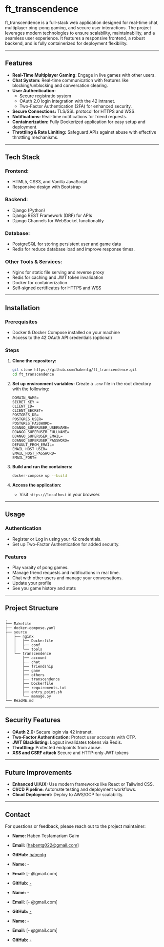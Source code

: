 # ft_transcendence

ft_transcendence is a full-stack web application designed for real-time chat, multiplayer ping-pong gaming, and secure user interactions. The project leverages modern technologies to ensure scalability, maintainability, and a seamless user experience. It features a responsive frontend, a robust backend, and is fully containerized for deployment flexibility.

---

## Features

- **Real-Time Multiplayer Gaming:** Engage in live games with other users.
- **Chat System:** Real-time communication with features like blocking/unblocking and conversation clearing.
- **User Authentication:**
  - Secure registratio system
  - OAuth 2.0 login integration with the 42 intranet.
  - Two-Factor Authentication (2FA) for enhanced security.
- **Secure Connections:** TLS/SSL protocol for HTTPS and WSS.
- **Notifications:** Real-time notifications for friend requests.
- **Containerization:** Fully Dockerized application for easy setup and deployment.
- **Throttling & Rate Limiting:** Safeguard APIs against abuse with effective throttling mechanisms.

---

## Tech Stack

### Frontend:
- HTML5, CSS3, and Vanilla JavaScript
- Responsive design with Bootstrap

### Backend:
- Django (Python)
- Django REST Framework (DRF) for APIs
- Django Channels for WebSocket functionality

### Database:
- PostgreSQL for storing persistent user and game data
- Redis for reduce database load and improve response times.

### Other Tools & Services:
- Nginx for static file serving and reverse proxy
- Redis for caching and JWT token invalidation
- Docker for containerization
- Self-signed certificates for HTTPS and WSS

---

## Installation

### Prerequisites
- Docker & Docker Compose installed on your machine
- Access to the 42 OAuth API credentials (optional)

### Steps

1. **Clone the repository:**
   ```bash
   git clone https://github.com/habentg/ft_transcendence.git
   cd ft_transcendence
   ```

2. **Set up environment variables:**
   Create a `.env` file in the root directory with the following:
   ```env
   DOMAIN_NAME=
   SECRET_KEY =
   CLIENT_ID=
   CLIENT_SECRET=
   POSTGRES_DB=
   POSTGRES_USER=
   POSTGRES_PASSWORD=
   DJANGO_SUPERUSER_USERNAME=
   DJANGO_SUPERUSER_FULLNAME=
   DJANGO_SUPERUSER_EMAIL=
   DJANGO_SUPERUSER_PASSWORD=
   DEFAULT_FROM_EMAIL=
   EMAIL_HOST_USER=
   EMAIL_HOST_PASSWORD=
   EMAIL_PORT=
   ```

3. **Build and run the containers:**
   ```bash
   docker-compose up --build
   ```

4. **Access the application:**
   - Visit `https://localhost` in your browser.

---

## Usage

### Authentication
- Register or Log in using your 42 credentials.
- Set up Two-Factor Authentication for added security.

### Features
- Play varaity of pong games.
- Manage friend requests and notifications in real time.
- Chat with other users and manage your conversations.
- Update your profile
- See you game history and stats

---

## Project Structure

```
.
├── Makefile
├── docker-compose.yaml
├── source
│   ├── nginx
│   │   ├── Dockerfile
│   │   ├── conf
│   │   └── tools
│   └── transcendence
│       ├── account
│       ├── chat
│       ├── friendship
│       ├── game
│       ├── others
│       ├── transcendence
│       ├── Dockerfile
│       ├── requirements.txt
│       ├── entry_point.sh
│       └── manage.py
└── ReadME.md
```

---

## Security Features
- **OAuth 2.0:** Secure login via 42 intranet.
- **Two-Factor Authentication:** Protect user accounts with OTP.
- **JWT Blacklisting:** Logout invalidates tokens via Redis.
- **Throttling:** Protected endpoints from abuse.
- **XSS and CSRF attack** Secure and HTTP-only JWT tokens

---

## Future Improvements

- **Enhanced UI/UX:** Use modern frameworks like React or Tailwind CSS.
- **CI/CD Pipeline:** Automate testing and deployment workflows.
- **Cloud Deployment:** Deploy to AWS/GCP for scalability.

---

## Contact

For questions or feedback, please reach out to the project maintainer:
- **Name:** Haben Tesfamariam Gaim
- **Email:** [habentg022@gmail.com]
- **GitHub:** [habentg](https://github.com/habentg)

- **Name:** -
- **Email:** [- @gmail.com]
- **GitHub:** [-](https://github.com/-)

- **Name:** -
- **Email:** [- @gmail.com]
- **GitHub:** [-](https://github.com/-)

- **Name:** -
- **Email:** [- @gmail.com]
- **GitHub:** [-](https://github.com/-)
